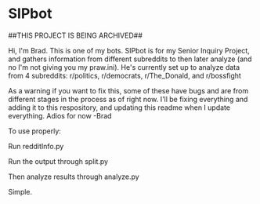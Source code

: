 # SIPbot

##THIS PROJECT IS BEING ARCHIVED##

Hi, I'm Brad. This is one of my bots.
SIPbot is for my Senior Inquiry Project, and gathers information from different subreddits
to then later analyze (and no I'm not giving you my praw.ini). He's currently set up to analyze data from 4 subreddits: r/politics, r/democrats, r/The_Donald, and r/bossfight

As a warning if you want to fix this, some of these have bugs and are from different stages in the process as of right now. I'll be fixing everything and adding it to this respository, and updating this readme when I update everything. Adios for now -Brad


To use properly:
  
  Run redditInfo.py
  
  Run the output through split.py
  
  Then analyze results through analyze.py
  
  Simple.
